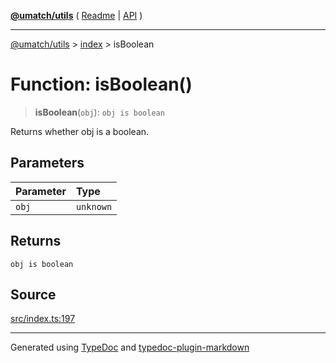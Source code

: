 [**@umatch/utils**](../../README.md) ( [Readme](../../README.md) \| [API](../../API.md) )

---

[@umatch/utils](../../API.md) > [index](../README.md) > isBoolean

# Function: isBoolean()

> **isBoolean**(`obj`): `obj is boolean`

Returns whether obj is a boolean.

## Parameters

| Parameter | Type      |
| :-------- | :-------- |
| `obj`     | `unknown` |

## Returns

`obj is boolean`

## Source

[src/index.ts:197](https://github.com/umatch-oficial/utils/blob/a9008ad/src/index.ts#L197)

---

Generated using [TypeDoc](https://typedoc.org/) and [typedoc-plugin-markdown](https://www.npmjs.com/package/typedoc-plugin-markdown)
